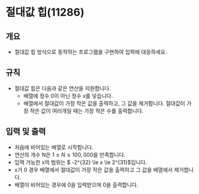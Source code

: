 절대값 힙(11286)
===
## 개요
+ 절대값 힙 방식으로 동작하는 프로그램을 구현하여 입력에 대응하세요.
## 규칙
+ 절대값 힙은 다음과 같은 연산을 지원합니다.
    - 배열에 정수 0이 아닌 정수 x를 넣습니다.
    - 배열에서 절대값이 가장 작은 값을 출력하고, 그 값을 제거합니다. 절대값이 가장 작은 값이 여러개일 때는 가장 작은 수를 출력합니다.
## 입력 및 출력
+ 처음에 비어있는 배열로 시작합니다.
+ 연산의 개수 N은 $1 \le N \le 100,000$을 만족합니다.
+ 입력 가능한 x의 범위는 $ -2^{32} \le x \le 2^{31}$입니다.
+ x가 0 경우 배열에서 절대값이 가장 작은 값을 출력하고 그 값을 배열에서 제거합니다.
+ 배열이 비어있는 경우에 0을 입력받으며 0을 출력합니다.
